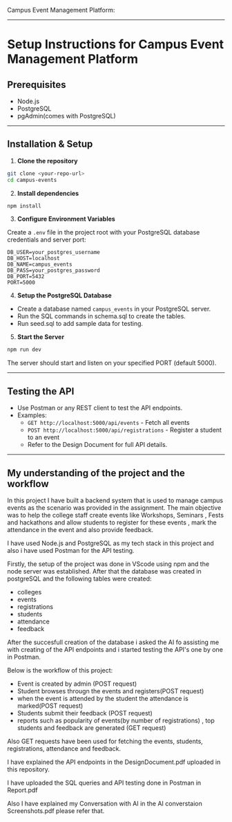 Campus Event Management Platform:

***

# Setup Instructions for Campus Event Management Platform

## Prerequisites

- Node.js
- PostgreSQL
- pgAdmin(comes with PostgreSQL)

***

## Installation & Setup

1. **Clone the repository**

```bash
git clone <your-repo-url>
cd campus-events
```

2. **Install dependencies**

```bash
npm install
```

3. **Configure Environment Variables**

Create a `.env` file in the project root with your PostgreSQL database credentials and server port:

```env
DB_USER=your_postgres_username
DB_HOST=localhost
DB_NAME=campus_events
DB_PASS=your_postgres_password
DB_PORT=5432
PORT=5000
```

4. **Setup the PostgreSQL Database**

- Create a database named `campus_events` in your PostgreSQL server.
- Run the SQL commands in schema.sql to create the tables.
- Run seed.sql to add sample data for testing.


5. **Start the Server**

```bash
npm run dev
```

The server should start and listen on your specified PORT (default 5000).

***

## Testing the API

- Use Postman or any REST client to test the API endpoints.
- Examples:  
  - `GET http://localhost:5000/api/events` - Fetch all events  
  - `POST http://localhost:5000/api/registrations` - Register a student to an event  
  - Refer to the Design Document for full API details.

***

## My understanding of the project and the workflow

In this project I have built a backend system that is used to manage campus events as the scenario was provided in the assignment.
The main objective was to help the college staff create events like Workshops, Seminars , Fests and hackathons and allow students to register for these events , mark the attendance in the event and also provide feedback.

I have used Node.js and PostgreSQL as my tech stack in this project and also i have used Postman for the API testing.

Firstly, the setup of the project was done in VScode using npm and the node server was established. After that the database was created in postgreSQL and the following tables were created:
- colleges
- events
- registrations
- students
- attendance
- feedback

After the succesfull creation of the database i asked the AI fo assisting me with creating of the API endpoints and i started testing the API's one by one in Postman.

Below is the workflow of this project:
- Event is created by admin (POST request)
- Student browses througn the events and registers(POST request)
- when the event is attended by the student the attendance is marked(POST request)
- Students submit their feedback (POST request)
- reports such as popularity of events(by number of registrations) , top students and feedback are generated (GET request)

Also GET requests have been used for fetching the events, students, registrations, attendance and feedback.

I have explained the API endpoints in the DesignDocument.pdf uploaded in this repository.

I have uploaded the SQL queries and API testing done in Postman in Report.pdf

Also I have explained my Conversation with AI in the AI converstaion Screenshots.pdf please refer that. 
